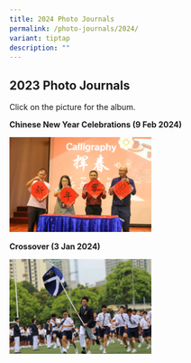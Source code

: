 ```yaml
---
title: 2024 Photo Journals
permalink: /photo-journals/2024/
variant: tiptap
description: ""
---
```

<h2><strong>2023 Photo Journals</strong></h2><p>Click on the picture for the album.</p><p><strong>Chinese New Year Celebrations (9 Feb 2024)</strong></p><p></p><a class="isomer-image-wrapper" href="https://photos.app.goo.gl/JYnjHMNazZp15pfk7"><img style="width: 50%;" height="auto" width="100%" alt="" src="/images/Photo journal 2024/cny 2024.jpg"></a><p></p><p></p><p></p><p></p><p><strong>Crossover (3 Jan 2024)</strong></p><p></p><a class="isomer-image-wrapper" href="https://photos.app.goo.gl/Ae32ygtPyyZbNGYg7"><img style="width: 50%;" height="auto" width="100%" alt="" src="/images/Photo journal 2024/crossover 2024.jpg"></a><p></p>